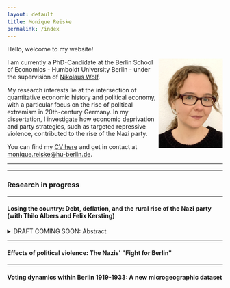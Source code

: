 ```yaml
---
layout: default
title: Monique Reiske
permalink: /index
---
```


Hello, welcome to my website!

<img align="right" src="./assets/images/IMG_3938.jpeg" alt="IMG_3938" width="150" height="210" >

I am currently a PhD-Candidate at the Berlin School of Economics - Humboldt University Berlin - under the supervision of <a href="https://sites.google.com/site/nikolauswolf01" target="_blank" rel="noopener noreferrer"> Nikolaus Wolf</a>.

My research interests lie at the intersection of quantitative economic history and political economy, with a particular focus on the rise of political extremism in 20th-century Germany. 
In my dissertation, I investigate how economic deprivation and party strategies, such as targeted repressive violence, contributed to the rise of the Nazi party.

You can find my <a href="pdfs/CV_Monique_Reiske.pdf" target="_blank" rel="noopener noreferrer"> CV here</a> and get in contact at <a href="mailto:monique.reiske@hu-berlin.de">monique.reiske@hu-berlin.de</a>.

***
***

### Research in progress

***

#### Losing the country: Debt, deflation, and the rural rise of the Nazi party (with Thilo Albers and Felix Kersting)
<details>
    <summary>DRAFT COMING SOON: Abstract</summary>
    <p>We show how the combination of two economic crises triggered the rise of the NSDAP in rural parts of Weimar Germany. First, rising import competition after 1925, due to exogenous productivity increases in the Americas, drove up agricultural debt and frustration with the democratic political system. Second, price declines during the Great Depression caused debt deflation, making the debt unsustainable and leading to foreclosures. While traditional agricultural interest parties lost their constituents' loyalty, the NSDAP gained support in areas more affected by this economic deprivation.</p>
</details>

***

#### Effects of political violence: The Nazis' "Fight for Berlin"

***

#### Voting dynamics within Berlin 1919-1933: A new microgeographic dataset
